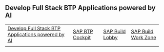 ## Develop Full Stack BTP Applications powered by AI

|  | | | |
| ----------- | ----------- | ----------- | ----------- |
|[Develop Full Stack BTP Applications powered by AI](../../build-code-with-ai-capability/README.md) | [SAP BTP Cockpit](https://emea.cockpit.btp.cloud.sap/cockpit/?idp=aviss4yru.accounts.ondemand.com#/globalaccount/6378f0c6-1b1e-4b10-8517-171cbec05c3e/subaccount/6d1d0285-3648-48b6-98af-22e81fc061e3) | [SAP Build Lobby](https://hands-on-build-code-2b7rbjie.eu10.build.cloud.sap/lobby)| [SAP Build Work Zone](https://hands-on-build-code-2b7rbjie.dt.launchpad.cfapps.eu10.hana.ondemand.com/sites#Site-Directory) |
|  | | | |
